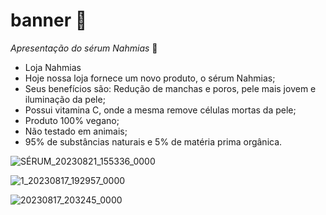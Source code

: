 # banner 🍄
*Apresentação do sérum Nahmias* 🌻
- Loja Nahmias
- Hoje nossa loja fornece um novo produto, o sérum Nahmias;
- Seus benefícios são: Redução de manchas e poros, pele mais jovem e iluminação da pele;
- Possui vitamina C, onde a mesma remove células mortas da pele;
- Produto 100% vegano;
- Não testado em animais;
- 95% de substâncias naturais e 5% de matéria prima orgânica.


![SÉRUM_20230821_155336_0000](https://github.com/milenacruz20/banner/assets/142347289/eb32c7a0-5fd8-42e3-b176-fd2ee93b5ee4)

  
  ![1_20230817_192957_0000](https://github.com/milenacruz20/banner/assets/142347289/23664919-51df-494f-ba8b-91defdadde4f)

  
  ![20230817_203245_0000](https://github.com/milenacruz20/banner/assets/142347289/adb8d81b-2755-4d97-af0d-b4870c80f2e9)


